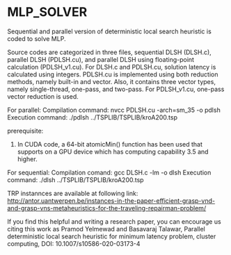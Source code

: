 # MLP_SOLVER
Sequential and parallel version of deterministic local search heuristic is coded to solve MLP.

Source codes are categorized in three files, sequential DLSH (DLSH.c), parallel DLSH (PDLSH.cu), and parallel DLSH using floating-point calculation (PDLSH_v1.cu). For DLSH.c and PDLSH.cu, solution latency is calculated using integers. PDLSH.cu is implemented using both reduction methods, namely built-in and vector. Also, it contains three vector types, namely single-thread, one-pass, and two-pass. For PDLSH_v1.cu, one-pass vector reduction is used.  

For parallel:
Compilation command: nvcc PDLSH.cu -arch=sm_35 -o pdlsh
Execution command: ./pdlsh ../TSPLIB/TSPLIB/kroA200.tsp 

prerequisite:
1. In CUDA code, a 64-bit atomicMin() function has been used that supports on a GPU device which has computing capability 3.5 and higher. 

For sequential:
Compilation comand: gcc DLSH.c -lm -o dlsh
Execution command: ./dlsh ../TSPLIB/TSPLIB/kroA200.tsp 

TRP instannces are available at following link:
http://antor.uantwerpen.be/instances-in-the-paper-efficient-grasp-vnd-and-grasp-vns-metaheuristics-for-the-traveling-repairman-problem/

If you find this helpful and writing a research paper, you can encourage us citing this work as
Pramod Yelmewad and Basavaraj Talawar, Parallel deterministic local search heuristic for minimum latency problem, cluster computing, DOI: 10.1007/s10586-020-03173-4

